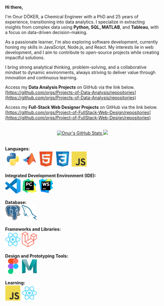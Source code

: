 <strong>Hi there,</strong>

I'm Onur DÖKER, a Chemical Engineer with a PhD and 25 years of experience, transitioning into data analytics. I specialize in extracting insights from complex data using **Python, SQL, MATLAB**, and **Tableau**, with a focus on data-driven decision-making.<br>

As a passionate learner, I'm also exploring software development, currently honing my skills in JavaScript, Node.js, and React. My interests lie in web development, and I aim to contribute to open-source projects while creating impactful solutions. <br>

I bring strong analytical thinking, problem-solving, and a collaborative mindset to dynamic environments, always striving to deliver value through innovation and continuous learning.<be>

Access my <strong>Data Analysis Projects</strong> on GitHub via the link below.<br>
[https://github.com/orgs/Projects-of-Data-Analysis/repositories](https://github.com/orgs/Projects-of-Data-Analysis/repositories)

Access my <strong>Full-Stack Web Designer Projects</strong> on GitHub via the link below.<br>
[https://github.com/orgs/Project-of-FullStack-Web-Design/repositories](https://github.com/orgs/Project-of-FullStack-Web-Design/repositories)
<br>
<br>

<div align="center">
  <a href="https://github.com/onurdoker">
    <img height="180em" src="https://github-readme-stats.vercel.app/api?username=onurdoker&show_icons=true&theme=tokyonight&include_all_commits=true&count_private=true&count_private=true&include_all_commits=true&hide_title=true" alt="Onur's GitHub Stats" /"> 
    <img height="180em" src="https://github-readme-stats.vercel.app/api/top-langs/?username=onurdoker&layout=compact&langs_count=10&theme=tokyonight">
  </a>
</div>
<br>
<br>
<strong>Languages:</strong>
<div sytle="display:flex;gap: 15px">
  <img alt="" title="Python" height="50" width="50" src="https://raw.githubusercontent.com/devicons/devicon/master/icons/python/python-original.svg">
  <img alt="" title="Matlab" height="50" width="50" src="https://raw.githubusercontent.com/devicons/devicon/master/icons/matlab/matlab-original.svg">
  <img alt="" title="HTML" height="50" width="50" src="https://raw.githubusercontent.com/devicons/devicon/master/icons/html5/html5-original.svg">
  <img alt="" title="CSS" height="50" width="50" src="https://raw.githubusercontent.com/devicons/devicon/master/icons/css3/css3-original.svg">
  <img alt="" title="JavaScript" height="50" width="50" src="https://raw.githubusercontent.com/devicons/devicon/master/icons/javascript/javascript-original.svg">
</div>
<br>
<strong>Integrated Development Environment (IDE):</strong>
<div sytle="display:flex;gap: 15px">
  <img alt="" title="Visual Code Studio" height="50" width="50" src="https://raw.githubusercontent.com/devicons/devicon/master/icons/vscode/vscode-original.svg">
  <img alt="" title="PyCharm" height="50" width="50" src="https://raw.githubusercontent.com/devicons/devicon/master/icons/pycharm/pycharm-original.svg">
  <img alt="" title="WebStorm" height="50" width="50" src="https://raw.githubusercontent.com/devicons/devicon/master/icons/webstorm/webstorm-original.svg">
</div>
<br>
<strong>Database:</strong>
<div sytle="display:flex;gap: 15px">
  <img alt="" title="PostgreSQL" height="50" width="50" src="https://raw.githubusercontent.com/devicons/devicon/master/icons/postgresql/postgresql-original.svg">
   <img alt="" title="MySQL" height="50" width="50" src="https://raw.githubusercontent.com/devicons/devicon/master/icons/mysql/mysql-original.svg">
</div>
<br>
<strong>Frameworks and Libraries:</strong>
<div sytle="display:flex;gap: 15px">
  <img alt="" title="React" height="50" width="50" src="https://raw.githubusercontent.com/devicons/devicon/master/icons/react/react-original.svg">
  <img alt="" title="Laravel" height="50" width="50" src="https://raw.githubusercontent.com/devicons/devicon/master/icons/laravel/laravel-original.svg">
</div>
<br>
<strong>Design and Prototyping Tools:</strong>
<div sytle="display:flex;gap: 15px">
  <img alt="" title="Figma" height="50" width="50" src="https://raw.githubusercontent.com/devicons/devicon/master/icons/figma/figma-original.svg">
  <img alt="" title="Maya" height="50" width="50" src="https://raw.githubusercontent.com/devicons/devicon/master/icons/maya/maya-original.svg">
</div>
<br>
<strong>Learning:</strong>
<div sytle="display:flex;gap: 15px">
  <img alt="" title="JavaScript" height="50" width="50" src="https://raw.githubusercontent.com/devicons/devicon/master/icons/javascript/javascript-original.svg">
  <img alt="" title="React" height="50" width="50" src="https://raw.githubusercontent.com/devicons/devicon/master/icons/react/react-original.svg">
</div>
